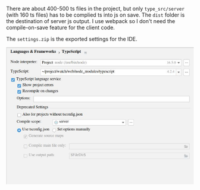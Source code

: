 There are about 400-500 ts files in the project, but only `type_src/server` (with 160 ts files) has to be complied ts into js on save. The `dist` folder is the destination of server js output. I use webpack so I don't need the compile-on-save feature for the client code.

The `settings.zip` is the exported settings for the IDE.

![image info](./ts.jpg)